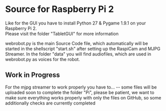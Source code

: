 # Source for Raspberry Pi 2

Like for the GUI you have to install Python 27 & Pygame 1.9.1 on your Raspberry Pi 2.  
Please visit the folder "TabletGUI" for more information

webrobot.py is the main Source Code file, which automatically will be started in the shellscript "start.sh" after setting up the RaspiCam and MJPG Streamer. In the folder "data" you will find audiofiles, which are used in webrobot.py as voices for the robot.

## Work in Progress
For the mjpg streamer to work properly you have to... -- some files will be uploaded soon to complete the folder "Pi", please be patient, we want to make sure everything works properly with only the files on GitHub, so some additionally checks are currently completed
